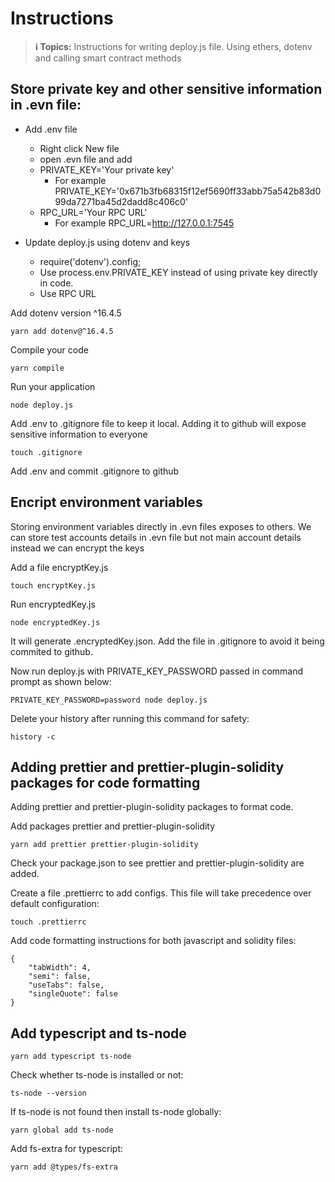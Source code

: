 # Instructions

> **ℹ️ Topics:** Instructions for writing deploy.js file. Using ethers, dotenv and calling smart contract methods

## Store private key and other sensitive information in .evn file:

-   Add .env file

    -   Right click New file
    -   open .evn file and add
    -   PRIVATE_KEY='Your private key'
        -   For example PRIVATE_KEY='0x671b3fb68315f12ef5690ff33abb75a542b83d099da7271ba45d2dadd8c406c0'
    -   RPC_URL='Your RPC URL'
        -   For example RPC_URL=http://127.0.0.1:7545

-   Update deploy.js using dotenv and keys
    -   require('dotenv').config;
    -   Use process.env.PRIVATE_KEY instead of using private key directly in code.
    -   Use RPC URL

Add dotenv version ^16.4.5

```
yarn add dotenv@^16.4.5
```

Compile your code

```
yarn compile
```

Run your application

```
node deploy.js
```

Add .env to .gitignore file to keep it local. Adding it to github will expose sensitive information to everyone

```
touch .gitignore
```

Add .env and commit .gitignore to github

## Encript environment variables

Storing environment variables directly in .evn files exposes to others. We can store test accounts details in .evn file but not main account details instead we can encrypt the keys

Add a file encryptKey.js

```
touch encryptKey.js
```

Run encryptedKey.js

```
node encryptedKey.js
```

It will generate .encryptedKey.json. Add the file in .gitignore to avoid it being commited to github.

Now run deploy.js with PRIVATE_KEY_PASSWORD passed in command prompt as shown below:

```
PRIVATE_KEY_PASSWORD=password node deploy.js
```

Delete your history after running this command for safety:

```
history -c
```

## Adding prettier and prettier-plugin-solidity packages for code formatting

Adding prettier and prettier-plugin-solidity packages to format code.

Add packages prettier and prettier-plugin-solidity

```
yarn add prettier prettier-plugin-solidity
```

Check your package.json to see prettier and prettier-plugin-solidity are added.

Create a file .prettierrc to add configs. This file will take precedence over default configuration:

```
touch .prettierrc
```

Add code formatting instructions for both javascript and solidity files:

```
{
    "tabWidth": 4,
    "semi": false,
    "useTabs": false,
    "singleQuote": false
}
```

## Add typescript and ts-node

```
yarn add typescript ts-node
```

Check whether ts-node is installed or not:

```
ts-node --version
```

If ts-node is not found then install ts-node globally:

```
yarn global add ts-node
```

Add fs-extra for typescript:

```
yarn add @types/fs-extra
```
